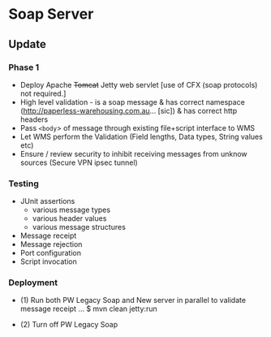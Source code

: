 # Soap Server

## Update

### Phase 1

- Deploy Apache ~~Tomcat~~ Jetty web servlet [use of CFX (soap protocols) not required.]
- High level validation - is a soap message & has correct namespace (http://paperless-warehousing.com.au... [sic]) & has correct http headers
- Pass `<body`> of message through existing file+script interface to WMS
- Let WMS perform the Validation (Field lengths, Data types, String values etc)
- Ensure / review security to inhibit receiving messages from unknow sources (Secure VPN ipsec tunnel)

### Testing

- JUnit assertions
  - various message types
  - various header values
  - various message structures
- Message receipt
- Message rejection
- Port configuration
- Script invocation

### Deployment

- (1) Run both PW Legacy Soap and New server in parallel to validate message receipt
	... $ mvn clean jetty:run
	
- (2) Turn off PW Legacy Soap
